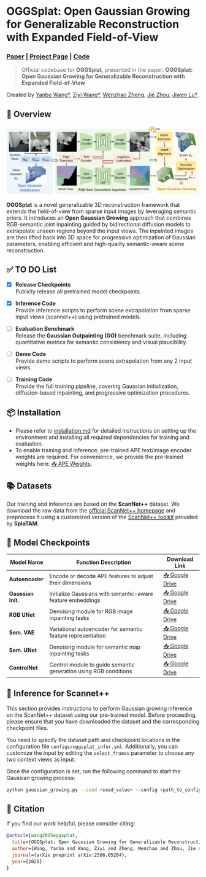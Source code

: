 
# OGGSplat: Open Gaussian Growing for Generalizable Reconstruction with Expanded Field-of-View

### [Paper](https://arxiv.org/pdf/2506.05204)  | [Project Page](https://yanbo-23.github.io/OGGSplat/)  | [Code](https://github.com/Yanbo-23/OGGSplat) 
> Official codebase for **OGGSplat**, presented in the paper:
> **OGGSplat: Open Gaussian Growing for Generalizable Reconstruction with Expanded Field-of-View**

Created by [Yanbo Wang*](https://Yanbo-23.github.io/), [Ziyi Wang*](https://wangzy22.github.io/), [Wenzhao Zheng](https://wzzheng.net/), [Jie Zhou](https://scholar.google.com/citations?user=6a79aPwAAAAJ&hl=en&authuser=1), [Jiwen Lu†](https://scholar.google.com/citations?user=TN8uDQoAAAAJ&hl=zh-CN).


## 🧠 Overview

![intro](fig/overview.png)

**OGGSplat** is a novel generalizable 3D reconstruction framework that extends the field-of-view from sparse input images by leveraging semantic priors. It introduces an **Open Gaussian Growing** approach that combines RGB-semantic joint inpainting guided by bidirectional diffusion models to extrapolate unseen regions beyond the input views. The inpainted images are then lifted back into 3D space for progressive optimization of Gaussian parameters, enabling efficient and high-quality semantic-aware scene reconstruction. 



## ✅ TO DO List

- [x] **Release Checkpoints**  
  Publicly release all pretrained model checkpoints.

- [x] **Inference Code**  
  Provide inference scripts to perform scene extrapolation from sparse input views (scannet++) using pretrained models.

- [ ] **Evaluation Benchmark**  
  Release the **Gaussian Outpainting (GO)** benchmark suite, including quantitative metrics for semantic consistency and visual plausibility.

- [ ] **Demo Code**  
  Provide demo scripts to perform scene extrapolation from any 2 input views.

- [ ] **Training Code**  
  Provide the full training pipeline, covering Gaussian initialization, diffusion-based inpainting, and progressive optimization procedures.

## 📦 Installation

- Please refer to [installation.md](installation.md) for detailed instructions on setting up the environment and installing all required dependencies for training and evaluation.
- To enable training and inference, pre-trained APE text/image encoder weights are required. For convenience, we provide the pre-trained weights here: [📥 APE Weights](https://drive.google.com/file/d/1748HfCd9w8D-PeyKdHrDpWNvvMhdWUlC/view?usp=sharing).

## 📚 Datasets
Our training and inference are based on the **ScanNet++** dataset. We download the raw data from the [official ScanNet++ homepage](https://kaldir.vc.in.tum.de/scannetpp/) and preprocess it using a customized version of the [ScanNet++ toolkit](https://github.com/Nik-V9/scannetpp) provided by **SplaTAM**.



## 📂 Model Checkpoints

| **Model Name**      |**Function Description**                      | **Download Link**                                                                 |
|---------------------|--------------------------------------------------------------|------------------------------------------------------------------------------------|
| **Autoencoder**     | Encode or decode APE features to adjust their dimensions     | [📥 Google Drive](https://drive.google.com/file/d/1axK5lEkgPbAPiUE7wFTjbr8KNcljQKgP/view?usp=sharing) |
| **Gaussian Init.**  | Initialize Gaussians with semantic-aware feature embeddings  | [📥 Google Drive](https://drive.google.com/file/d/1q6p25VTzo28o81tt9slE-R2a0FowUILO/view?usp=sharing) |
| **RGB UNet**        | Denoising module for RGB image inpainting tasks              | [📥 Google Drive](https://drive.google.com/file/d/1oLvIus3milgq184Uw1n9KanWcoZkz5zM/view?usp=sharing) |
| **Sem. VAE**        | Variational autoencoder for semantic feature representation  | [📥 Google Drive](https://drive.google.com/file/d/1H49yuTtsg9KHg7G-pz__VRjOXg2iFagZ/view?usp=sharing) |
| **Sem. UNet**       | Denoising module for semantic map inpainting tasks           | [📥 Google Drive](https://drive.google.com/file/d/1FkGsh6di4cb46k_9EnagM03PANcsDEKk/view?usp=sharing) |
| **ControlNet**      | Control module to guide semantic generation using RGB conditions | [📥 Google Drive](https://drive.google.com/file/d/1UdUY541leQXi4pnIxh0tV9_BuwurnmMW/view?usp=sharing) |


## 🚀 Inference for Scannet++
This section provides instructions to perform Gaussian growing inference on the ScanNet++ dataset using our pre-trained model. Before proceeding, please ensure that you have downloaded the dataset and the corresponding checkpoint files.

You need to specify the dataset path and checkpoint locations in the configuration file `configs/oggsplat_infer.yml`. Additionally, you can customize the input by editing the `select_frames` parameter to choose any two context views as input.

Once the configuration is set, run the following command to start the Gaussian growing process:

```bash
python gaussian_growing.py --seed <seed_value> --config <path_to_config_file>
```
## 📄 Citation

If you find our work helpful, please consider citing:

```bibtex
@article{wang2025oggsplat,
  title={OGGSplat: Open Gaussian Growing for Generalizable Reconstruction with Expanded Field-of-View},
  author={Wang, Yanbo and Wang, Ziyi and Zheng, Wenzhao and Zhou, Jie and Lu, Jiwen},
  journal={arXiv preprint arXiv:2506.05204},
  year={2025}
}
```

